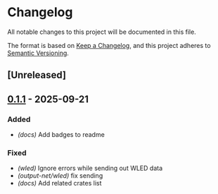 # Changelog

All notable changes to this project will be documented in this file.

The format is based on [Keep a Changelog](https://keepachangelog.com/en/1.0.0/),
and this project adheres to [Semantic Versioning](https://semver.org/spec/v2.0.0.html).

## [Unreleased]

## [0.1.1](https://github.com/fooker/photonic/compare/photonic-output-net-v0.1.0...photonic-output-net-v0.1.1) - 2025-09-21

### Added

- *(docs)* Add badges to readme

### Fixed

- *(wled)* Ignore errors while sending out WLED data
- *(output-net/wled)* fix sending
- *(docs)* Add related crates list
